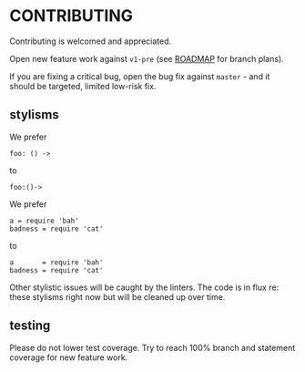# CONTRIBUTING

Contributing is welcomed and appreciated.

Open new feature work against `v1-pre` (see [ROADMAP](ROADMAP.md) for branch plans).

If you are fixing a critical bug, open the bug fix against `master` - and it should be targeted, limited low-risk fix.

## stylisms

We prefer
```
foo: () ->
```
to
```
foo:()->
```

We prefer
```
a = require 'bah'
badness = require 'cat'
```
to
```
a       = require 'bah'
badness = require 'cat'
```

Other stylistic issues will be caught by the linters.
The code is in flux re: these stylisms right now but will be cleaned up over time.

## testing

Please do not lower test coverage.
Try to reach 100% branch and statement coverage for new feature work.